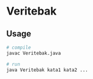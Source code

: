 # Veritebak 

## Usage
```bash
# compile
javac Veritebak.java

# run
java Veritebak kata1 kata2 ...
```